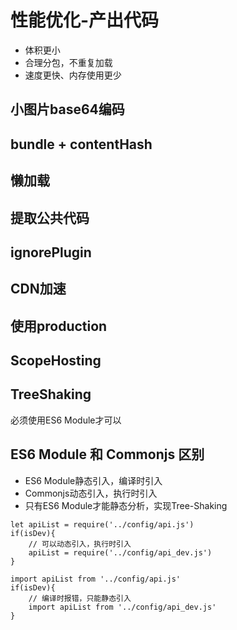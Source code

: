# 性能优化-产出代码

* 体积更小
* 合理分包，不重复加载
* 速度更快、内存使用更少

## 小图片base64编码

## bundle + contentHash

## 懒加载

## 提取公共代码

## ignorePlugin

## CDN加速

## 使用production

## ScopeHosting

## TreeShaking
必须使用ES6 Module才可以

## ES6 Module 和 Commonjs 区别

* ES6 Module静态引入，编译时引入
* Commonjs动态引入，执行时引入
* 只有ES6 Module才能静态分析，实现Tree-Shaking

```
let apiList = require('../config/api.js')
if(isDev){
    // 可以动态引入，执行时引入
    apiList = require('../config/api_dev.js')
}

import apiList from '../config/api.js'
if(isDev){
    // 编译时报错，只能静态引入
    import apiList from '../config/api_dev.js'
}
```




